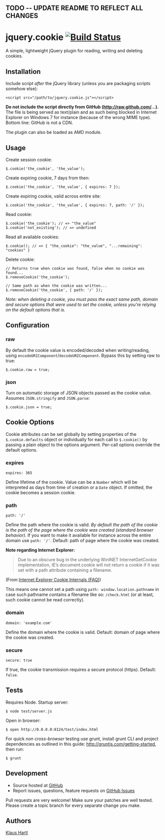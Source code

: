 ## TODO -- UPDATE README TO REFLECT ALL CHANGES

# jquery.cookie [![Build Status](https://travis-ci.org/carhartl/jquery-cookie.png?branch=master)](https://travis-ci.org/carhartl/jquery-cookie)

A simple, lightweight jQuery plugin for reading, writing and deleting cookies.

## Installation

Include script *after* the jQuery library (unless you are packaging scripts somehow else):

    <script src="/path/to/jquery.cookie.js"></script>

**Do not include the script directly from GitHub (http://raw.github.com/...).** The file is being served as text/plain and as such being blocked
in Internet Explorer on Windows 7 for instance (because of the wrong MIME type). Bottom line: GitHub is not a CDN.

The plugin can also be loaded as AMD module.

## Usage

Create session cookie:

    $.cookie('the_cookie', 'the_value');

Create expiring cookie, 7 days from then:

    $.cookie('the_cookie', 'the_value', { expires: 7 });

Create expiring cookie, valid across entire site:

    $.cookie('the_cookie', 'the_value', { expires: 7, path: '/' });

Read cookie:

    $.cookie('the_cookie'); // => "the_value"
    $.cookie('not_existing'); // => undefined

Read all available cookies:

    $.cookie(); // => { "the_cookie": "the_value", "...remaining": "cookies" }

Delete cookie:

    // Returns true when cookie was found, false when no cookie was found...
    $.removeCookie('the_cookie');

    // Same path as when the cookie was written...
    $.removeCookie('the_cookie', { path: '/' });

*Note: when deleting a cookie, you must pass the exact same path, domain and secure options that were used to set the cookie, unless you're relying on the default options that is.*

## Configuration

### raw

By default the cookie value is encoded/decoded when writing/reading, using `encodeURIComponent`/`decodeURIComponent`. Bypass this by setting raw to true:

    $.cookie.raw = true;

### json

Turn on automatic storage of JSON objects passed as the cookie value. Assumes `JSON.stringify` and `JSON.parse`:

    $.cookie.json = true;

## Cookie Options

Cookie attributes can be set globally by setting properties of the `$.cookie.defaults` object or individually for each call to `$.cookie()` by passing a plain object to the options argument. Per-call options override the default options.

### expires

    expires: 365

Define lifetime of the cookie. Value can be a `Number` which will be interpreted as days from time of creation or a `Date` object. If omitted, the cookie becomes a session cookie.

### path

    path: '/'

Define the path where the cookie is valid. *By default the path of the cookie is the path of the page where the cookie was created (standard browser behavior).* If you want to make it available for instance across the entire domain use `path: '/'`. Default: path of page where the cookie was created.

**Note regarding Internet Explorer:**

> Due to an obscure bug in the underlying WinINET InternetGetCookie implementation, IE’s document.cookie will not return a cookie if it was set with a path attribute containing a filename.

(From [Internet Explorer Cookie Internals (FAQ)](http://blogs.msdn.com/b/ieinternals/archive/2009/08/20/wininet-ie-cookie-internals-faq.aspx))

This means one cannot set a path using `path: window.location.pathname` in case such pathname contains a filename like so: `/check.html` (or at least, such cookie cannot be read correctly).

### domain

    domain: 'example.com'

Define the domain where the cookie is valid. Default: domain of page where the cookie was created.

### secure

    secure: true

If true, the cookie transmission requires a secure protocol (https). Default: `false`.

## Tests

Requires Node. Startup server:

    $ node test/server.js

Open in browser:

    $ open http://0.0.0.0:8124/test/index.html

For quick *non cross-browser* testing use grunt, install grunt CLI and project dependencies as outlined in this guide: <http://gruntjs.com/getting-started>, then run:
    
    $ grunt

## Development

- Source hosted at [GitHub](https://github.com/carhartl/jquery-cookie)
- Report issues, questions, feature requests on [GitHub Issues](https://github.com/carhartl/jquery-cookie/issues)

Pull requests are very welcome! Make sure your patches are well tested. Please create a topic branch for every separate change you make.

## Authors

[Klaus Hartl](https://github.com/carhartl)
